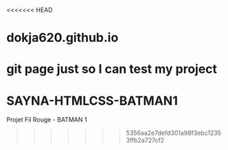 <<<<<<< HEAD
# dokja620.github.io
git page just so I can test my project
=======
# SAYNA-HTMLCSS-BATMAN1
Projet Fil Rouge - BATMAN 1
>>>>>>> 5356aa2e7defd301a98f3ebc12353ffb2a727cf2
